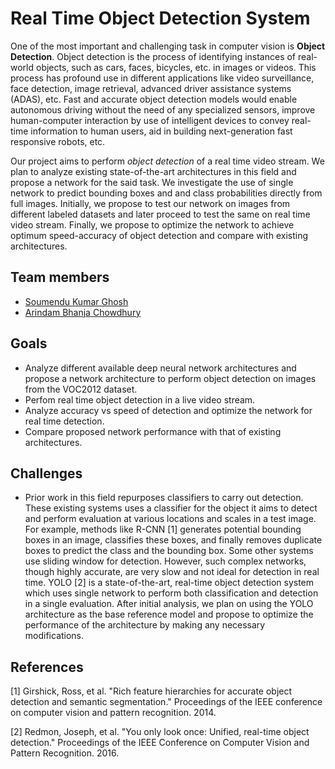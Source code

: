 # Real Time Object Detection System
One of the most important and challenging task in computer vision is **Object Detection**. Object detection is the process of identifying instances of real-world objects, such as cars, faces, bicycles, etc. in images or videos. This process has profound use in different applications like video surveillance, face detection, image retrieval, advanced driver assistance systems (ADAS), etc.  Fast and accurate object detection models would enable autonomous driving without the need of any specialized sensors, improve human-computer interaction by use of intelligent devices to convey real-time information to human users, aid in building next-generation fast responsive robots, etc. 

Our project aims to perform *object detection* of a real time video stream. We plan to analyze existing state-of-the-art architectures in this field and propose a network for the said task. We investigate the use of single network to predict bounding boxes and and class probabilities directly from full images. Initially, we propose to test our network on images from different labeled datasets and later proceed to test the same on real time video stream. Finally, we propose to optimize the network to achieve optimum speed-accuracy of object detection and compare with existing architectures.

## Team members
- [Soumendu Kumar Ghosh](https://github.com/soumendukrg)
- [Arindam Bhanja Chowdhury](https://github.com/abhanjac)

## Goals
* Analyze different available deep neural network architectures and propose a network architecture to perform object detection on images from the VOC2012 dataset.
* Perfom real time object detection in a live video stream.
* Analyze accuracy vs speed of detection and optimize the network for real time detection.
* Compare proposed network performance with that of existing architectures.

## Challenges
* Prior work in this field repurposes classifiers to carry out detection. These existing systems uses a classifier for the object it aims to detect and perform evaluation at various locations and scales in a test image. For example, methods like R-CNN [1] generates potential bounding boxes in an image, classifies these boxes, and finally removes duplicate boxes to predict the class and the bounding box. Some other systems use sliding window for detection. However, such complex networks, though highly accurate, are very slow and not ideal for detection in real time. YOLO [2] is a state-of-the-art, real-time object detection system which uses single network to perform both classification and detection in a single evaluation. After initial analysis, we plan on using the YOLO architecture as the base reference model and propose to optimize the performance of the architecture by making any necessary modifications.

## References
[1] Girshick, Ross, et al. "Rich feature hierarchies for accurate object detection and semantic segmentation." Proceedings of the IEEE conference on computer vision and pattern recognition. 2014.

[2] Redmon, Joseph, et al. "You only look once: Unified, real-time object detection." Proceedings of the IEEE Conference on Computer Vision and Pattern Recognition. 2016.
